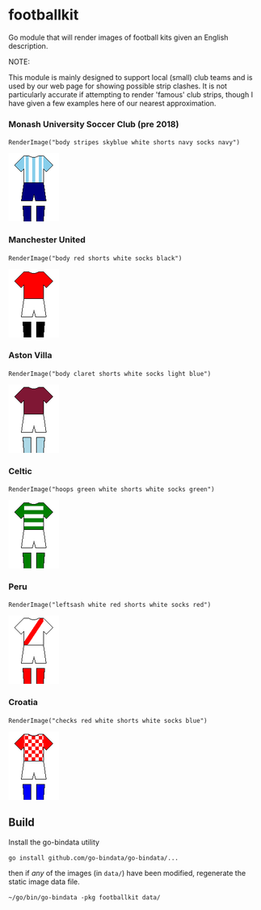 # footballkit

Go module that will render images of football kits given an English description.

NOTE:

This module is mainly designed to support local (small) club teams and is used by
our web page for showing possible strip clashes. It is not particularly accurate
if attempting to render 'famous' club strips, though I have given a few examples
here of our nearest approximation.

### Monash University Soccer Club (pre 2018)

`RenderImage("body stripes skyblue white shorts navy socks navy")`

![kit](example-output/monashunisoccer.png)

### Manchester United

`RenderImage("body red shorts white socks black")`

![kit](example-output/manutd.png)

### Aston Villa

`RenderImage("body claret shorts white socks light blue")`

![kit](example-output/astonvilla.png)

### Celtic

`RenderImage("hoops green white shorts white socks green")`

![kit](example-output/celtic.png)

### Peru

`RenderImage("leftsash white red shorts white socks red")`

![kit](example-output/peru.png)

### Croatia

`RenderImage("checks red white shorts white socks blue")`

![kit](example-output/croatia.png)


## Build

Install the go-bindata utility

```shell
go install github.com/go-bindata/go-bindata/...
```

then if *any* of the images (in `data/`) have been modified, regenerate the static image data file.

```shell
~/go/bin/go-bindata -pkg footballkit data/
```
